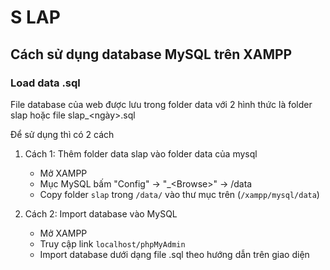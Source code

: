 # S LAP

## Cách sử dụng database MySQL trên XAMPP

### Load data .sql

File database của web được lưu trong folder data với 2 hình thức là folder slap hoặc file slap\_<ngày>.sql

Để sử dụng thì có 2 cách

1. Cách 1: Thêm folder data slap vào folder data của mysql

   - Mở XAMPP
   - Mục MySQL bấm "Config" -> "\_\<Browse\>" -> /data
   - Copy folder `slap` trong `/data/` vào thư mục trên (`/xampp/mysql/data`)

2. Cách 2: Import database vào MySQL

   - Mở XAMPP
   - Truy cập link `localhost/phpMyAdmin`
   - Import database dưới dạng file .sql theo hướng dẫn trên giao diện
